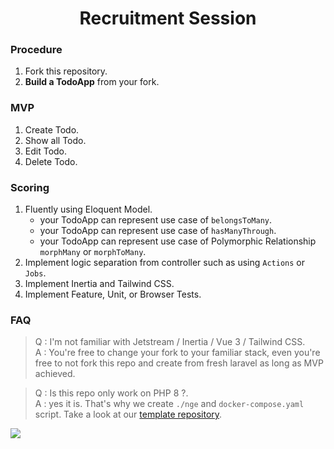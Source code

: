 <h1 align="center">Recruitment Session</h1>

### Procedure

1. Fork this repository.
2. **Build a TodoApp** from your fork.

### MVP

1. Create Todo.
2. Show all Todo.
3. Edit Todo.
4. Delete Todo.

### Scoring

1. Fluently using Eloquent Model. 
   - your TodoApp can represent use case of `belongsToMany`.
   - your TodoApp can represent use case of `hasManyThrough`.
   - your TodoApp can represent use case of Polymorphic Relationship `morphMany` or `morphToMany`.
2. Implement logic separation from controller such as using `Actions` or `Jobs`.
3. Implement Inertia and Tailwind CSS.
4. Implement Feature, Unit, or Browser Tests.

### FAQ
> Q : I'm not familiar with Jetstream / Inertia / Vue 3 / Tailwind CSS.  <br>
> A : You're free to change your fork to your familiar stack, even you're free to not fork this repo and create from fresh laravel as long as MVP achieved.

> Q : Is this repo only work on PHP 8 ?. <br>
> A : yes it is. That's why we create `./nge` and `docker-compose.yaml` script. Take a look at our [template repository](https://github.com/digital-entropy/nge.noob).


![](https://media.giphy.com/media/ieUnS3iEokPahZAZj6/giphy.gif)
